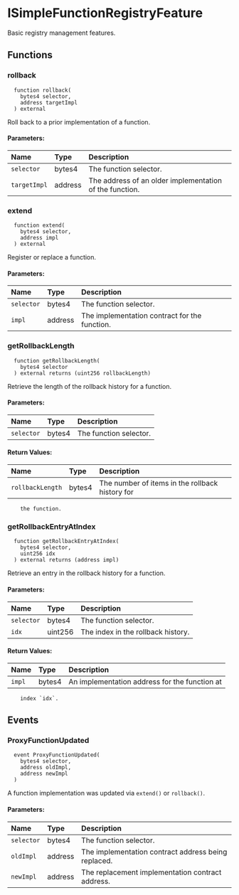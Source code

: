 # ISimpleFunctionRegistryFeature

Basic registry management features.



## Functions
### rollback
```solidity
  function rollback(
    bytes4 selector,
    address targetImpl
  ) external
``` 
Roll back to a prior implementation of a function.


#### Parameters:
| Name | Type | Description                                                          |
| :--- | :--- | :------------------------------------------------------------------- |
|`selector` | bytes4 | The function selector.
|`targetImpl` | address | The address of an older implementation of the function.

### extend
```solidity
  function extend(
    bytes4 selector,
    address impl
  ) external
``` 
Register or replace a function.


#### Parameters:
| Name | Type | Description                                                          |
| :--- | :--- | :------------------------------------------------------------------- |
|`selector` | bytes4 | The function selector.
|`impl` | address | The implementation contract for the function.

### getRollbackLength
```solidity
  function getRollbackLength(
    bytes4 selector
  ) external returns (uint256 rollbackLength)
``` 
Retrieve the length of the rollback history for a function.


#### Parameters:
| Name | Type | Description                                                          |
| :--- | :--- | :------------------------------------------------------------------- |
|`selector` | bytes4 | The function selector.

#### Return Values:
| Name                           | Type          | Description                                                                  |
| :----------------------------- | :------------ | :--------------------------------------------------------------------------- |
|`rollbackLength`| bytes4 | The number of items in the rollback history for
        the function.
### getRollbackEntryAtIndex
```solidity
  function getRollbackEntryAtIndex(
    bytes4 selector,
    uint256 idx
  ) external returns (address impl)
``` 
Retrieve an entry in the rollback history for a function.


#### Parameters:
| Name | Type | Description                                                          |
| :--- | :--- | :------------------------------------------------------------------- |
|`selector` | bytes4 | The function selector.
|`idx` | uint256 | The index in the rollback history.

#### Return Values:
| Name                           | Type          | Description                                                                  |
| :----------------------------- | :------------ | :--------------------------------------------------------------------------- |
|`impl`| bytes4 | An implementation address for the function at
        index `idx`.

## Events
### ProxyFunctionUpdated
```solidity
  event ProxyFunctionUpdated(
    bytes4 selector,
    address oldImpl,
    address newImpl
  )
```
A function implementation was updated via `extend()` or `rollback()`.


#### Parameters:
| Name                           | Type          | Description                                    |
| :----------------------------- | :------------ | :--------------------------------------------- |
|`selector`| bytes4 | The function selector.
|`oldImpl`| address | The implementation contract address being replaced.
|`newImpl`| address | The replacement implementation contract address.




